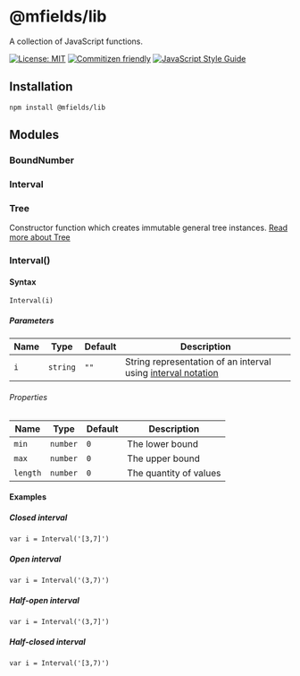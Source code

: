 # @mfields/lib

A collection of JavaScript functions.

[![License: MIT](https://img.shields.io/badge/License-MIT-yellow.svg)](https://opensource.org/licenses/MIT)
[![Commitizen friendly](https://img.shields.io/badge/commitizen-friendly-brightgreen.svg)](http://commitizen.github.io/cz-cli/)
[![JavaScript Style Guide](https://img.shields.io/badge/code_style-standard-brightgreen.svg)](https://standardjs.com)

## Installation

```
npm install @mfields/lib
```

## Modules

### BoundNumber

### Interval

### Tree
Constructor function which creates immutable general tree instances. [Read more about Tree](/Tree)


###  Interval()

#### Syntax
```
Interval(i)
```

##### Parameters
| Name  | Type     | Default   | Description
| ----- | -------- | --------- | -----------
| `i`   | `string` | `""`      | String representation of an interval using [interval notation](https://www.ck12.org/algebra/intervals-and-interval-notation/lesson/intervals-and-interval-notation-calc/)

###### Properties

| Name     | Type     | Default | Description
| -------- | -------- | ------- | -----------
| `min`    | `number` | `0`     | The lower bound
| `max`    | `number` | `0`     | The upper bound
| `length` | `number` | `0`     | The quantity of values

#### Examples

##### Closed interval
```
var i = Interval('[3,7]')
```

##### Open interval
```
var i = Interval('(3,7)')
```

##### Half-open interval
```
var i = Interval('(3,7]')
```

##### Half-closed interval
```
var i = Interval('[3,7)')
```
